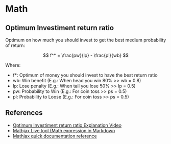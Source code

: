 # Math

## Optimum Investiment return ratio

Optimum on how much you should invest to get the best medium probability of return:

$$ f^* = \frac{pw}{lp} - \frac{pl}{wb} $$

Where:

- f*: Optimum of money you should invest to have the best return ratio
- wb: Win benefit (E.g.: When head you win 80% >> wb = 0.8)
- lp: Lose penalty (E.g.: When tail you lose 50% >> lp = 0.5)
- pw: Probability to Win (E.g.: For coin toss >> ps = 0.5)
- pl: Probability to Loose (E.g.: For coin toss >> ps = 0.5)

## References

- [Optimum Investiment return ratio Explanation Video](https://www.youtube.com/watch?v=_FuuYSM7yOo)
- [Mathjax Live tool (Math expression in Markdown](https://www.mathjax.org/#demo)
- [Mathjax quick documentation reference](https://math.meta.stackexchange.com/questions/5020/mathjax-basic-tutorial-and-quick-reference)
